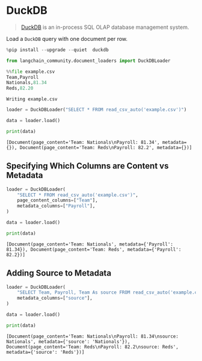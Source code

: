 # DuckDB

>[DuckDB](https://duckdb.org/) is an in-process SQL OLAP database management system.

Load a `DuckDB` query with one document per row.


```python
%pip install --upgrade --quiet  duckdb
```


```python
from langchain_community.document_loaders import DuckDBLoader
```


```python
%%file example.csv
Team,Payroll
Nationals,81.34
Reds,82.20
```

    Writing example.csv
    


```python
loader = DuckDBLoader("SELECT * FROM read_csv_auto('example.csv')")

data = loader.load()
```


```python
print(data)
```

    [Document(page_content='Team: Nationals\nPayroll: 81.34', metadata={}), Document(page_content='Team: Reds\nPayroll: 82.2', metadata={})]
    

## Specifying Which Columns are Content vs Metadata


```python
loader = DuckDBLoader(
    "SELECT * FROM read_csv_auto('example.csv')",
    page_content_columns=["Team"],
    metadata_columns=["Payroll"],
)

data = loader.load()
```


```python
print(data)
```

    [Document(page_content='Team: Nationals', metadata={'Payroll': 81.34}), Document(page_content='Team: Reds', metadata={'Payroll': 82.2})]
    

## Adding Source to Metadata


```python
loader = DuckDBLoader(
    "SELECT Team, Payroll, Team As source FROM read_csv_auto('example.csv')",
    metadata_columns=["source"],
)

data = loader.load()
```


```python
print(data)
```

    [Document(page_content='Team: Nationals\nPayroll: 81.34\nsource: Nationals', metadata={'source': 'Nationals'}), Document(page_content='Team: Reds\nPayroll: 82.2\nsource: Reds', metadata={'source': 'Reds'})]
    


```python

```
